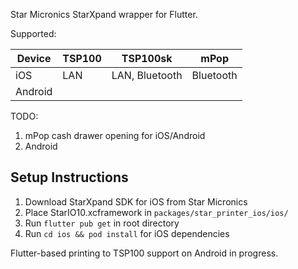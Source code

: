 Star Micronics StarXpand wrapper for Flutter. 

Supported:

| Device      | TSP100 | TSP100sk | mPop |
|-------------|--------|----------|------|
| iOS         |   LAN     | LAN, Bluetooth         | Bluetooth     |
| Android     |        |          |      |

TODO: 
1. mPop cash drawer opening for iOS/Android
2. Android 

## Setup Instructions
1. Download StarXpand SDK for iOS from Star Micronics
2. Place StarIO10.xcframework in `packages/star_printer_ios/ios/`
3. Run `flutter pub get` in root directory
4. Run `cd ios && pod install` for iOS dependencies

Flutter-based printing to TSP100 support on Android in progress.
